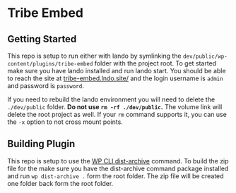 # Tribe Embed

## Getting Started

This repo is setup to run either with lando by symlinking the `dev/public/wp-content/plugins/tribe-embed` folder with the project root. To get started make sure you have lando installed and run lando start.  You should be able to reach the site at [tribe-embed.lndo.site/](https://tribe-embed.lndo.site/wp-admin) and the login username is `admin` and password is `password`. 

If you need to rebuild the lando environment you will need to delete the `./dev/public` folder. **Do not use `rm -rf ./dev/public`.** The volume link will delete the root project as well.  If your `rm` command supports it, you can use the `-x` option to not cross mount points.

## Building Plugin

This repo is setup to use the [WP CLI dist-archive](https://developer.wordpress.org/cli/commands/dist-archive/) command.  To build the zip file for the make sure you have the dist-archive command package installed and run `wp dist-archive .` form the root folder. The zip file will be created one folder back form the root folder.

